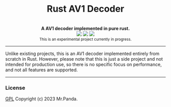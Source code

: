 <!--lint disable no-literal-urls-->
<div align="center">
  <h1>Rust AV1 Decoder</h1>
</div>
<br/>
<div align="center">
  <strong>A AV1 decoder implemented in pure rust.</strong>
</div>
<div align="center">
  <img src="https://img.shields.io/github/license/mycrl/toy-rav1d"/>
  <img src="https://img.shields.io/github/issues/mycrl/toy-rav1d"/>
  <img src="https://img.shields.io/github/stars/mycrl/toy-rav1d"/>
</div>
<div align="center">
  <sup>This is an experimental project currently in progress.</sup>
</div>

***

Unlike existing projects, this is an AV1 decoder implemented entirely from scratch in Rust. However, please note that this is just a side project and not intended for production use, so there is no specific focus on performance, and not all features are supported.

***

### License
[GPL](./LICENSE) Copyright (c) 2023 Mr.Panda.

